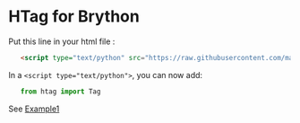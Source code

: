 # HTag for Brython

Put this line in your html file :
```html
   <script type="text/python" src="https://raw.githubusercontent.com/manatlan/htag/main/brython/htag.txt" id="htag"></script>
```
In a `<script type="text/python">`, you can now add:

```python
   from htag import Tag
```

See [Example1](https://raw.githack.com/manatlan/htag/main/brython/example1.html)

